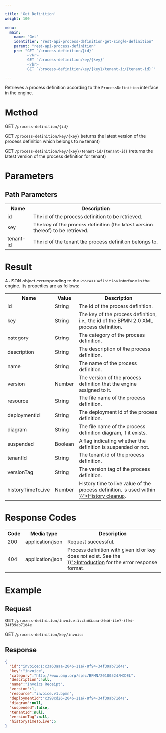 ```yaml
---

title: 'Get Definition'
weight: 100

menu:
  main:
    name: "Get"
    identifier: "rest-api-process-definition-get-single-definition"
    parent: "rest-api-process-definition"
    pre: "GET `/process-definition/{id}`
          </br>
          GET `/process-definition/key/{key}`
          </br>
          GET `/process-definition/key/{key}/tenant-id/{tenant-id}`"

---
```



Retrieves a process definition according to the `ProcessDefinition` interface in the engine.


# Method

GET `/process-definition/{id}`

GET `/process-definition/key/{key}` (returns the latest version of the process definition which belongs to no tenant)

GET `/process-definition/key/{key}/tenant-id/{tenant-id}` (returns the latest version of the process definition for tenant)

# Parameters

## Path Parameters

<table class="table table-striped">
  <tr>
    <th>Name</th>
    <th>Description</th>
  </tr>
  <tr>
    <td>id</td>
    <td>The id of the process definition to be retrieved.</td>
  </tr>
  <tr>
    <td>key</td>
    <td>The key of the process definition (the latest version thereof) to be retrieved.</td>
  </tr>
  <tr>
    <td>tenant-id</td>
    <td>The id of the tenant the process definition belongs to.</td>
  </tr>
</table>

# Result

A JSON object corresponding to the `ProcessDefinition` interface in the engine.
Its properties are as follows:

<table class="table table-striped">
  <tr>
    <th>Name</th>
    <th>Value</th>
    <th>Description</th>
  </tr>
  <tr>
    <td>id</td>
    <td>String</td>
    <td>The id of the process definition.</td>
  </tr>
  <tr>
    <td>key</td>
    <td>String</td>
    <td>The key of the process definition, i.e., the id of the BPMN 2.0 XML process definition.</td>
  </tr>
  <tr>
    <td>category</td>
    <td>String</td>
    <td>The category of the process definition.</td>
  </tr>
  <tr>
    <td>description</td>
    <td>String</td>
    <td>The description of the process definition.</td>
  </tr>
  <tr>
    <td>name</td>
    <td>String</td>
    <td>The name of the process definition.</td>
  </tr>
  <tr>
    <td>version</td>
    <td>Number</td>
    <td>The version of the process definition that the engine assigned to it.</td>
  </tr>
  <tr>
    <td>resource</td>
    <td>String</td>
    <td>The file name of the process definition.</td>
  </tr>
  <tr>
    <td>deploymentId</td>
    <td>String</td>
    <td>The deployment id of the process definition.</td>
  </tr>
  <tr>
    <td>diagram</td>
    <td>String</td>
    <td>The file name of the process definition diagram, if it exists.</td>
  </tr>
  <tr>
    <td>suspended</td>
    <td>Boolean</td>
    <td>A flag indicating whether the definition is suspended or not.</td>
  </tr>
   <tr>
    <td>tenantId</td>
    <td>String</td>
    <td>The tenant id of the process definition.</td>
  </tr>
  <tr>
    <td>versionTag</td>
    <td>String</td>
    <td>The version tag of the process definition.</td>
  </tr>
    <tr>
      <td>historyTimeToLive</td>
      <td>Number</td>
      <td>History time to live value of the process definition. Is used within <a href="{{< relref "user-guide/process-engine/history-cleanup.md">}}">History cleanup</a>.</td>
    </tr>
</table>


# Response Codes

<table class="table table-striped">
  <tr>
    <th>Code</th>
    <th>Media type</th>
    <th>Description</th>
  </tr>
  <tr>
    <td>200</td>
    <td>application/json</td>
    <td>Request successful.</td>
  </tr>
  <tr>
    <td>404</td>
    <td>application/json</td>
    <td>Process definition with given id or key does not exist. See the <a href="{{< relref "reference/rest/overview/index.md#error-handling" >}}">Introduction</a> for the error response format.</td>
  </tr>
</table>


# Example

## Request

GET `/process-definition/invoice:1:c3a63aaa-2046-11e7-8f94-34f39ab71d4e`

GET `/process-definition/key/invoice`

## Response

```json
{
  "id":"invoice:1:c3a63aaa-2046-11e7-8f94-34f39ab71d4e",
  "key":"invoice",
  "category":"http://www.omg.org/spec/BPMN/20100524/MODEL",
  "description":null,
  "name":"Invoice Receipt",
  "version":1,
  "resource":"invoice.v1.bpmn",
  "deploymentId":"c398cd26-2046-11e7-8f94-34f39ab71d4e",
  "diagram":null,
  "suspended":false,
  "tenantId":null,
  "versionTag":null,
  "historyTimeToLive":5
}
```
